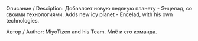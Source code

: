 Описание / Desciption:
Добавляет новую ледяную планету - Энцелад, со своими технологиями.
Adds new icy planet - Encelad, with his own technologies.

Автор / Author:
MiyoTizen and his Team.
Миё и его команда.
